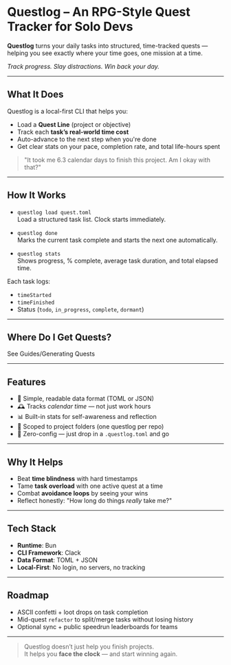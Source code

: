 # Questlog – An RPG-Style Quest Tracker for Solo Devs

**Questlog** turns your daily tasks into structured, time-tracked quests — helping you see exactly where your time goes, one mission at a time.

_Track progress. Slay distractions. Win back your day._

---

## What It Does

Questlog is a local-first CLI that helps you:

- Load a **Quest Line** (project or objective)
- Track each **task’s real-world time cost**
- Auto-advance to the next step when you're done
- Get clear stats on your pace, completion rate, and total life-hours spent

> "It took me 6.3 calendar days to finish this project. Am I okay with that?"

---

## How It Works

- `questlog load quest.toml`  
  Load a structured task list. Clock starts immediately.

- `questlog done`  
  Marks the current task complete and starts the next one automatically.

- `questlog stats`  
  Shows progress, % complete, average task duration, and total elapsed time.

Each task logs:

- `timeStarted`
- `timeFinished`
- Status (`todo`, `in_progress`, `complete`, `dormant`)

---

## Where Do I Get Quests?

See Guides/Generating Quests

---

## Features

- 📜 Simple, readable data format (TOML or JSON)
- 🕰 Tracks _calendar time_ — not just work hours
- 📊 Built-in stats for self-awareness and reflection
- 📁 Scoped to project folders (one questlog per repo)
- 🧠 Zero-config — just drop in a `.questlog.toml` and go

---

## Why It Helps

- Beat **time blindness** with hard timestamps
- Tame **task overload** with one active quest at a time
- Combat **avoidance loops** by seeing your wins
- Reflect honestly: "How long do things _really_ take me?"

---

## Tech Stack

- **Runtime**: Bun
- **CLI Framework**: Clack
- **Data Format**: TOML + JSON
- **Local-First**: No login, no servers, no tracking

---

## Roadmap

- ASCII confetti + loot drops on task completion
- Mid-quest `refactor` to split/merge tasks without losing history
- Optional sync + public speedrun leaderboards for teams

---

> Questlog doesn’t just help you finish projects.  
> It helps you **face the clock** — and start winning again.
